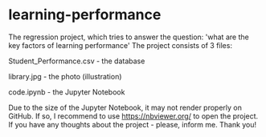 # learning-performance
The regression project, which tries to answer the question: 'what are the key factors of learning performance'
The project consists of 3 files:

Student_Performance.csv - the database

library.jpg - the photo (illustration)

code.ipynb - the Jupyter Notebook

Due to the size of the Jupyter Notebook, it may not render properly on GitHub. If so, I recommend to use https://nbviewer.org/ to open the project.
If you have any thoughts about the project - please, inform me.
Thank you!
